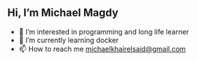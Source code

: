 ## Hi, I’m Michael Magdy
- 👀 I’m interested in programming and long life learner 
- 🌱 I’m currently learning docker 
- 📫 How to reach me michaelkhairelsaid@gmail.com
